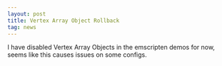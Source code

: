 ```yaml
---
layout: post
title: Vertex Array Object Rollback
tag: news
---
```


I have disabled Vertex Array Objects in the emscripten demos for now,
seems like this causes issues on some configs.

